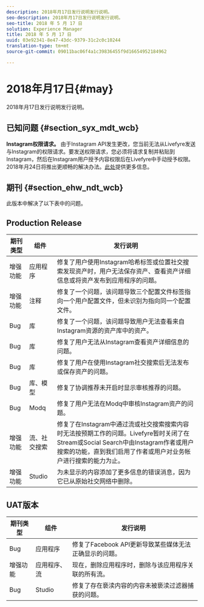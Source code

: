 ```yaml
---
description: 2018年月17日发行说明发行说明。
seo-description: 2018年月17日发行说明发行说明。
seo-title: 2018 年 5 月 17 日
solution: Experience Manager
title: 2018 年 5 月 17 日
uuid: 03e92341-8e47-43dc-9379-31c2c0c10244
translation-type: tm+mt
source-git-commit: 09011bac06f4a1c39836455f9d16654952184962

---
```



# 2018年月17日{#may}

2018年月17日发行说明发行说明。

## 已知问题 {#section_syx_mdt_wcb}

**Instagram权限请求。** 由于Instagram API发生更改，您当前无法从Livefyre发送与Instagram的权限请求。要发送权限请求，您必须将请求复制并粘贴到Instagram，然后在Instagram用户授予内容权限后在Livefyre中手动授予权限。2018年月24日将推出更顺畅的解决办法。[此处](/help/using/c-anouncements.md#c_anouncements)提供更多信息。

## 期刊 {#section_ehw_ndt_wcb}

此版本中解决了以下表中的问题。

## Production Release

| **期刊类型** | **组件** | **发行说明** |
|---|---|---|
| 增强功能 | 应用程序 | 修复了用户使用Instagram哈希标签或位置社交搜索发现资产时，用户无法保存资产、查看资产详细信息或将资产发布到应用程序的问题。 |
| 增强功能 | 注释 | 修复了一个问题，该问题导致三个配置文件标签指向一个用户配置文件，但未识别为指向同一个配置文件。 |
| Bug | 库 | 修复了一个问题，该问题导致用户无法查看来自Instagram资源的资产库中的资产。 |
| Bug | 库 | 修复了用户无法从Instagram查看资产详细信息的问题。 |
| Bug | 库 | 修复了用户在使用Instagram社交搜索后无法发布或保存资产的问题。 |
| Bug | 库、模型 | 修复了协调推荐未开启时显示审核推荐的问题。 |
| Bug | Modq | 修复了用户无法在Modq中审核Instagram资产的问题。 |
| 增强功能 | 流、社交搜索 | 修复了在Instagram中通过流或社交搜索搜索内容时无法按预期工作的问题。Livefyre暂时关闭了在Stream或Social Search中由Instagram作者或用户搜索的功能，直到我们启用了作者或用户对业务帐户进行搜索的能力为止。 |
| 增强功能 | Studio | 为未显示的内容添加了更多信息的错误消息，因为它已从原始社交网络中删除。 |

## UAT版本

| **期刊类型** | **组件** | **发行说明** |
|---|---|---|
| Bug | 应用程序 | 修复了Facebook API更新导致某些媒体无法正确显示的问题。 |
| 增强功能 | 应用程序、流 | 现在，删除应用程序时，删除与该应用程序关联的所有流。 |
| Bug | Studio | 修复了存在亵渎内容的内容未被亵渎过滤器捕获的问题。 |

